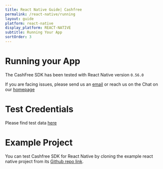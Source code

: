 ```yaml
---
title: React Native Guide| Cashfree
permalink: /react-native/running
layout: guide
platform: react-native
display_platform: REACT-NATIVE
subtitle: Running Your App
sortOrder: 3
---
```



# Running your App

The CashFree SDK has been tested with React Native version `0.56.0`

If you are facing issues, please send us an [email](mailto:care@cashfree.com) or reach us on the Chat on our [homepage](https://www.cashfree.com)

# Test Credentials

Please find test data [here](/resources/testdata)

# Example Project

You can test Cashfree SDK for React Native by cloning the example react native project from its [Github repo link](https://github.com/cashfree/react-native-sample).
